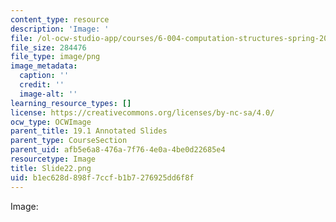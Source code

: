 ```yaml
---
content_type: resource
description: 'Image: '
file: /ol-ocw-studio-app/courses/6-004-computation-structures-spring-2017/b1ec628d898f7ccfb1b7276925dd6f8f_Slide22.png
file_size: 284476
file_type: image/png
image_metadata:
  caption: ''
  credit: ''
  image-alt: ''
learning_resource_types: []
license: https://creativecommons.org/licenses/by-nc-sa/4.0/
ocw_type: OCWImage
parent_title: 19.1 Annotated Slides
parent_type: CourseSection
parent_uid: afb5e6a8-476a-7f76-4e0a-4be0d22685e4
resourcetype: Image
title: Slide22.png
uid: b1ec628d-898f-7ccf-b1b7-276925dd6f8f
---
```

Image: 